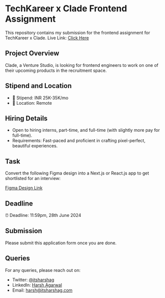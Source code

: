 # TechKareer x Clade Frontend Assignment

This repository contains my submission for the frontend assignment for TechKareer x Clade.
Live Link: [Click Here](https://www.itsharshag.com/)
## Project Overview

Clade, a Venture Studio, is looking for frontend engineers to work on one of their upcoming products in the recruitment space.

## Stipend and Location

- 💸 Stipend: INR 25K-35K/mo
- 📌 Location: Remote

## Hiring Details

- Open to hiring interns, part-time, and full-time (with slightly more pay for full-time).
- Requirements: Fast-paced and proficient in crafting pixel-perfect, beautiful experiences.

## Task

Convert the following Figma design into a Next.js or React.js app to get shortlisted for an interview:

[Figma Design Link](https://figma.com/design/1PsDL6m6lgnCK9Fs6x1fUX/Job-preview-dashboard)

## Deadline

⏰ Deadline: 11:59pm, 28th June 2024

## Submission

Please submit this application form once you are done.

## Queries

For any queries, please reach out on:
- Twitter: [@itsharshag](https://twitter.com/itsharshag)
- LinkedIn: [Harsh Agarwal](https://www.linkedin.com/in/itsharshag)
- Email: [harsh@itsharshag.com](mailto:harsh@itsharshag.com)
